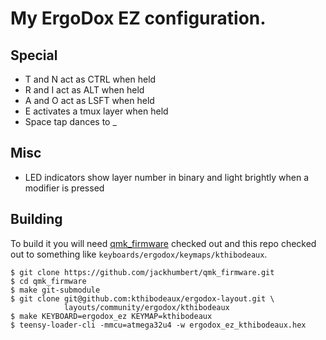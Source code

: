 # My ErgoDox EZ configuration.

## Special
* T and N act as CTRL when held
* R and I act as ALT when held
* A and O act as LSFT when held
* E activates a tmux layer when held
* Space tap dances to _

## Misc
* LED indicators show layer number in binary and light brightly when a modifier
  is pressed

## Building

To build it you will need [qmk_firmware][qmk] checked out and this repo checked
out to something like `keyboards/ergodox/keymaps/kthibodeaux`.

 [qmk]: https://github.com/jackhumbert/qmk_firmware

```
$ git clone https://github.com/jackhumbert/qmk_firmware.git
$ cd qmk_firmware
$ make git-submodule
$ git clone git@github.com:kthibodeaux/ergodox-layout.git \
            layouts/community/ergodox/kthibodeaux
$ make KEYBOARD=ergodox_ez KEYMAP=kthibodeaux
$ teensy-loader-cli -mmcu=atmega32u4 -w ergodox_ez_kthibodeaux.hex
```
